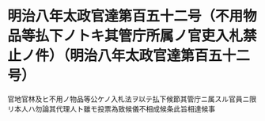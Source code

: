 # 明治八年太政官達第百五十二号（不用物品等払下ノトキ其管庁所属ノ官吏入札禁止ノ件）（明治八年太政官達第百五十二号）
官地官林及ヒ不用ノ物品等公ケノ入札法ヲ以テ払下候節其管庁ニ属スル官員ニ限リ本人ハ勿論其代理人ト雖モ投票為致候儀不相成候条此旨相達候事
